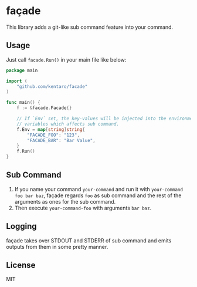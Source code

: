 # façade

This library adds a git-like sub command feature into your command.

## Usage

Just call `facade.Run()` in your main file like below:

```go
package main

import (
	"github.com/kentaro/facade"
)

func main() {
	f := &facade.Facade{}

	// If `Env` set, the key-values will be injected into the environment
	// variables which affects sub command.
	f.Env = map[string]string{
		"FACADE_FOO": "123",
		"FACADE_BAR": "Bar Value",
	}
	f.Run()
}
```

## Sub Command

1. If you name your command `your-command` and run it with `your-command foo bar baz`, façade regards `foo` as sub command and the rest of the arguments as ones for the sub command.
2. Then execute `your-command-foo` with arguments `bar baz`.

## Logging

façade takes over STDOUT and STDERR of sub command and emits outputs from them in some pretty manner.

## License

MIT
